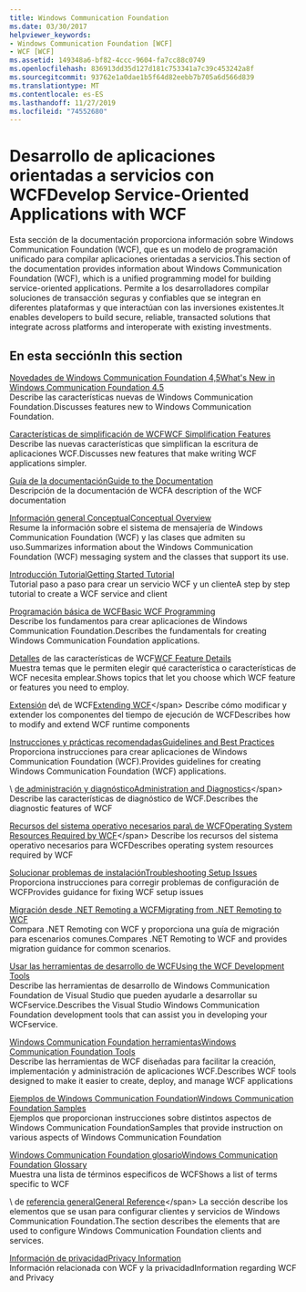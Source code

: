 ```yaml
---
title: Windows Communication Foundation
ms.date: 03/30/2017
helpviewer_keywords:
- Windows Communication Foundation [WCF]
- WCF [WCF]
ms.assetid: 149348a6-bf82-4ccc-9604-fa7cc88c0749
ms.openlocfilehash: 836913dd35d127d181c753341a7c39c453242a8f
ms.sourcegitcommit: 93762e1a0dae1b5f64d82eebb7b705a6d566d839
ms.translationtype: MT
ms.contentlocale: es-ES
ms.lasthandoff: 11/27/2019
ms.locfileid: "74552680"
---
```

# <a name="develop-service-oriented-applications-with-wcf"></a><span data-ttu-id="1b429-102">Desarrollo de aplicaciones orientadas a servicios con WCF</span><span class="sxs-lookup"><span data-stu-id="1b429-102">Develop Service-Oriented Applications with WCF</span></span>

<span data-ttu-id="1b429-103">Esta sección de la documentación proporciona información sobre Windows Communication Foundation (WCF), que es un modelo de programación unificado para compilar aplicaciones orientadas a servicios.</span><span class="sxs-lookup"><span data-stu-id="1b429-103">This section of the documentation provides information about Windows Communication Foundation (WCF), which is a unified programming model for building service-oriented applications.</span></span> <span data-ttu-id="1b429-104">Permite a los desarrolladores compilar soluciones de transacción seguras y confiables que se integran en diferentes plataformas y que interactúan con las inversiones existentes.</span><span class="sxs-lookup"><span data-stu-id="1b429-104">It enables developers to build secure, reliable, transacted solutions that integrate across platforms and interoperate with existing investments.</span></span>

## <a name="in-this-section"></a><span data-ttu-id="1b429-105">En esta sección</span><span class="sxs-lookup"><span data-stu-id="1b429-105">In this section</span></span>

 <span data-ttu-id="1b429-106">[Novedades de Windows Communication Foundation 4,5](whats-new.md)</span><span class="sxs-lookup"><span data-stu-id="1b429-106">[What's New in Windows Communication Foundation 4.5](whats-new.md)</span></span>\
 <span data-ttu-id="1b429-107">Describe las características nuevas de Windows Communication Foundation.</span><span class="sxs-lookup"><span data-stu-id="1b429-107">Discusses features new to Windows Communication Foundation.</span></span>

 <span data-ttu-id="1b429-108">[Características de simplificación de WCF](wcf-simplification-features.md)</span><span class="sxs-lookup"><span data-stu-id="1b429-108">[WCF Simplification Features](wcf-simplification-features.md)</span></span>\
 <span data-ttu-id="1b429-109">Describe las nuevas características que simplifican la escritura de aplicaciones WCF.</span><span class="sxs-lookup"><span data-stu-id="1b429-109">Discusses new features that make writing WCF applications simpler.</span></span>

 <span data-ttu-id="1b429-110">[Guía de la documentación](guide-to-the-documentation.md)</span><span class="sxs-lookup"><span data-stu-id="1b429-110">[Guide to the Documentation](guide-to-the-documentation.md)</span></span>\
 <span data-ttu-id="1b429-111">Descripción de la documentación de WCF</span><span class="sxs-lookup"><span data-stu-id="1b429-111">A description of the WCF documentation</span></span>

 <span data-ttu-id="1b429-112">[Información general Conceptual](conceptual-overview.md)</span><span class="sxs-lookup"><span data-stu-id="1b429-112">[Conceptual Overview](conceptual-overview.md)</span></span>\
 <span data-ttu-id="1b429-113">Resume la información sobre el sistema de mensajería de Windows Communication Foundation (WCF) y las clases que admiten su uso.</span><span class="sxs-lookup"><span data-stu-id="1b429-113">Summarizes information about the Windows Communication Foundation (WCF) messaging system and the classes that support its use.</span></span>

 <span data-ttu-id="1b429-114">[Introducción Tutorial](getting-started-tutorial.md)</span><span class="sxs-lookup"><span data-stu-id="1b429-114">[Getting Started Tutorial](getting-started-tutorial.md)</span></span>\
 <span data-ttu-id="1b429-115">Tutorial paso a paso para crear un servicio WCF y un cliente</span><span class="sxs-lookup"><span data-stu-id="1b429-115">A step by step tutorial to create a WCF service and client</span></span>

 <span data-ttu-id="1b429-116">[Programación básica de WCF](basic-wcf-programming.md)</span><span class="sxs-lookup"><span data-stu-id="1b429-116">[Basic WCF Programming](basic-wcf-programming.md)</span></span>\
 <span data-ttu-id="1b429-117">Describe los fundamentos para crear aplicaciones de Windows Communication Foundation.</span><span class="sxs-lookup"><span data-stu-id="1b429-117">Describes the fundamentals for creating Windows Communication Foundation applications.</span></span>

 <span data-ttu-id="1b429-118">[Detalles](./feature-details/index.md) de las características de WCF</span><span class="sxs-lookup"><span data-stu-id="1b429-118">[WCF Feature Details](./feature-details/index.md)</span></span>\
 <span data-ttu-id="1b429-119">Muestra temas que le permiten elegir qué característica o características de WCF necesita emplear.</span><span class="sxs-lookup"><span data-stu-id="1b429-119">Shows topics that let you choose which WCF feature or features you need to employ.</span></span>

 <span data-ttu-id="1b429-120">[Extensión](./extending/index.md) de\ de WCF</span><span class="sxs-lookup"><span data-stu-id="1b429-120">[Extending WCF](./extending/index.md)\</span></span>
 <span data-ttu-id="1b429-121">Describe cómo modificar y extender los componentes del tiempo de ejecución de WCF</span><span class="sxs-lookup"><span data-stu-id="1b429-121">Describes how to modify and extend WCF runtime components</span></span>

 <span data-ttu-id="1b429-122">[Instrucciones y prácticas recomendadas](guidelines-and-best-practices.md)</span><span class="sxs-lookup"><span data-stu-id="1b429-122">[Guidelines and Best Practices](guidelines-and-best-practices.md)</span></span>\
 <span data-ttu-id="1b429-123">Proporciona instrucciones para crear aplicaciones de Windows Communication Foundation (WCF).</span><span class="sxs-lookup"><span data-stu-id="1b429-123">Provides guidelines for creating Windows Communication Foundation (WCF) applications.</span></span>

 <span data-ttu-id="1b429-124">\ [de administración y diagnóstico](./diagnostics/index.md)</span><span class="sxs-lookup"><span data-stu-id="1b429-124">[Administration and Diagnostics](./diagnostics/index.md)\</span></span>
 <span data-ttu-id="1b429-125">Describe las características de diagnóstico de WCF.</span><span class="sxs-lookup"><span data-stu-id="1b429-125">Describes the diagnostic features of WCF</span></span>

 <span data-ttu-id="1b429-126">[Recursos del sistema operativo necesarios para\ de WCF](operating-system-resources-required-by-wcf.md)</span><span class="sxs-lookup"><span data-stu-id="1b429-126">[Operating System Resources Required by WCF](operating-system-resources-required-by-wcf.md)\</span></span>
 <span data-ttu-id="1b429-127">Describe los recursos del sistema operativo necesarios para WCF</span><span class="sxs-lookup"><span data-stu-id="1b429-127">Describes operating system resources required by WCF</span></span>

 <span data-ttu-id="1b429-128">[Solucionar problemas de instalación](troubleshooting-setup-issues.md)</span><span class="sxs-lookup"><span data-stu-id="1b429-128">[Troubleshooting Setup Issues](troubleshooting-setup-issues.md)</span></span>\
 <span data-ttu-id="1b429-129">Proporciona instrucciones para corregir problemas de configuración de WCF</span><span class="sxs-lookup"><span data-stu-id="1b429-129">Provides guidance for fixing WCF setup issues</span></span>

 <span data-ttu-id="1b429-130">[Migración desde .NET Remoting a WCF](migrating-from-net-remoting-to-wcf.md)</span><span class="sxs-lookup"><span data-stu-id="1b429-130">[Migrating from .NET Remoting to WCF](migrating-from-net-remoting-to-wcf.md)</span></span>\
 <span data-ttu-id="1b429-131">Compara .NET Remoting con WCF y proporciona una guía de migración para escenarios comunes.</span><span class="sxs-lookup"><span data-stu-id="1b429-131">Compares .NET Remoting to WCF and provides migration guidance for common scenarios.</span></span>

 <span data-ttu-id="1b429-132">[Usar las herramientas de desarrollo de WCF](using-the-wcf-development-tools.md)</span><span class="sxs-lookup"><span data-stu-id="1b429-132">[Using the WCF Development Tools](using-the-wcf-development-tools.md)</span></span>\
 <span data-ttu-id="1b429-133">Describe las herramientas de desarrollo de Windows Communication Foundation de Visual Studio que pueden ayudarle a desarrollar su WCFservice.</span><span class="sxs-lookup"><span data-stu-id="1b429-133">Describes the Visual Studio Windows Communication Foundation development tools that can assist you in developing your WCFservice.</span></span>

 <span data-ttu-id="1b429-134">[Windows Communication Foundation herramientas](tools.md)</span><span class="sxs-lookup"><span data-stu-id="1b429-134">[Windows Communication Foundation Tools](tools.md)</span></span>\
 <span data-ttu-id="1b429-135">Describe las herramientas de WCF diseñadas para facilitar la creación, implementación y administración de aplicaciones WCF.</span><span class="sxs-lookup"><span data-stu-id="1b429-135">Describes WCF tools designed to make it easier to create, deploy, and manage WCF applications</span></span>

 <span data-ttu-id="1b429-136">[Ejemplos de Windows Communication Foundation](./samples/index.md)</span><span class="sxs-lookup"><span data-stu-id="1b429-136">[Windows Communication Foundation Samples](./samples/index.md)</span></span>\
 <span data-ttu-id="1b429-137">Ejemplos que proporcionan instrucciones sobre distintos aspectos de Windows Communication Foundation</span><span class="sxs-lookup"><span data-stu-id="1b429-137">Samples that provide instruction on various aspects of Windows Communication Foundation</span></span>

 <span data-ttu-id="1b429-138">[Windows Communication Foundation glosario](glossary.md)</span><span class="sxs-lookup"><span data-stu-id="1b429-138">[Windows Communication Foundation Glossary](glossary.md)</span></span>\
 <span data-ttu-id="1b429-139">Muestra una lista de términos específicos de WCF</span><span class="sxs-lookup"><span data-stu-id="1b429-139">Shows a list of terms specific to WCF</span></span>

 <span data-ttu-id="1b429-140">\ de [referencia general](general-reference.md)</span><span class="sxs-lookup"><span data-stu-id="1b429-140">[General Reference](general-reference.md)\</span></span>
 <span data-ttu-id="1b429-141">La sección describe los elementos que se usan para configurar clientes y servicios de Windows Communication Foundation.</span><span class="sxs-lookup"><span data-stu-id="1b429-141">The section describes the elements that are used to configure Windows Communication Foundation clients and services.</span></span>

 <span data-ttu-id="1b429-142">[Información de privacidad](privacy-information.md)</span><span class="sxs-lookup"><span data-stu-id="1b429-142">[Privacy Information](privacy-information.md)</span></span>\
 <span data-ttu-id="1b429-143">Información relacionada con WCF y la privacidad</span><span class="sxs-lookup"><span data-stu-id="1b429-143">Information regarding WCF and Privacy</span></span>
